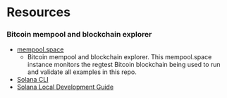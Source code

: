 # Resources

### Bitcoin mempool and blockchain explorer

- [mempool.space] 
   -  Bitcoin mempool and blockchain explorer. This mempool.space instance monitors the regtest Bitcoin blockchain being used to run and validate all examples in this repo.
- [Solana CLI]
- [Solana Local Development Guide]

[mempool.space]: https://mempool.dev.aws.archnetwork.xyz 
[Solana CLI]: https://docs.solanalabs.com/cli/install
[Solana Local Development Guide]: https://solana.com/developers/guides/getstarted/setup-local-development
